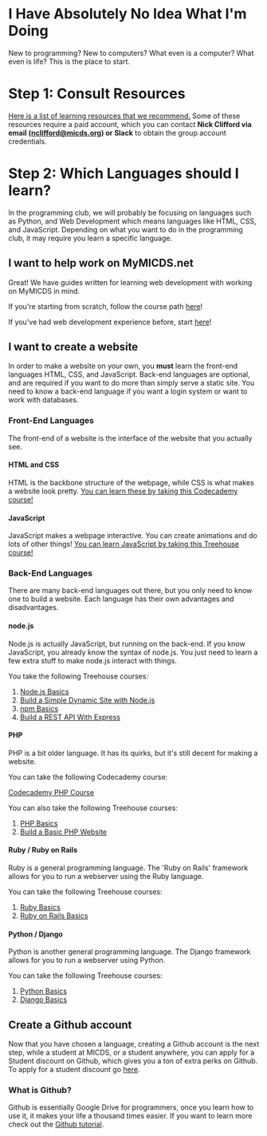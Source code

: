 # I Have Absolutely No Idea What I'm Doing
New to programming? New to computers? What even is a computer? What even is life? This is the place to start.

# Step 1: Consult Resources
[Here is a list of learning resources that we recommend.](introduction/learning_resources.md) Some of these resources require a paid account, which you can contact **Nick Clifford via email (nclifford@micds.org) or Slack** to obtain the group account credentials.

# Step 2: Which Languages should I learn?
In the programming club, we will probably be focusing on languages such as Python, and Web Development which means languages like HTML, CSS, and JavaScript. Depending on what you want to do in the programming club, it may require you learn a specific language.


## **I want to help work on MyMICDS.net**
Great! We have guides written for learning web development with working on MyMICDS in mind.

If you're starting from scratch, follow the course path [here](../road-to-mymicds/beginning.md)!

If you've had web development experience before, start [here](../road-to-mymicds/road_to_dev.md)!


## I want to create a website
In order to make a website on your own, you **must** learn the front-end languages HTML, CSS, and JavaScript. Back-end languages are optional, and are required if you want to do more than simply serve a static site. You need to know a back-end language if you want a login system or want to work with databases.

### Front-End Languages
The front-end of a website is the interface of the website that you actually see.

#### HTML and CSS
HTML is the backbone structure of the webpage, while CSS is what makes a website look pretty.
[You can learn these by taking this Codecademy course!](https://www.codecademy.com/learn/web)

#### JavaScript
JavaScript makes a webpage interactive. You can create animations and do lots of other things!
[You can learn JavaScript by taking this Treehouse course!](https://teamtreehouse.com/library/javascript-basics)

### Back-End Languages
There are many back-end languages out there, but you only need to know one to build a website. Each language has their own advantages and disadvantages.

#### node.js
Node.js is actually JavaScript, but running on the back-end. If you know JavaScript, you already know the syntax of node.js. You just need to learn a few extra stuff to make node.js interact with things.

You take the following Treehouse courses:

1. [Node.js Basics](https://teamtreehouse.com/library/nodejs-basics)
2. [Build a Simple Dynamic Site with Node.js](https://teamtreehouse.com/library/build-a-simple-dynamic-site-with-nodejs)
3. [npm Basics](https://teamtreehouse.com/library/npm-basics)
4. [Build a REST API With Express](https://teamtreehouse.com/library/build-a-rest-api-with-express)

#### PHP
PHP is a bit older language. It has its quirks, but it's still decent for making a website.

You can take the following Codecademy course:

[Codecademy PHP Course](https://www.codecademy.com/lrn/php)

You can also take the following Treehouse courses:

1. [PHP Basics](https://teamtreehouse.com/library/php-basics-2)
2. [Build a Basic PHP Website](https://teamtreehouse.com/library/build-a-basic-php-website)

#### Ruby / Ruby on Rails
Ruby is a general programming language. The 'Ruby on Rails' framework allows for you to run a webserver using the Ruby language.

You can take the following Treehouse courses:

1. [Ruby Basics](https://teamtreehouse.com/library/ruby-basics)
2. [Ruby on Rails Basics](https://teamtreehouse.com/library/ruby-on-rails-5-basics)

#### Python / Django
Python is another general programming language. The Django framework allows for you to run a webserver using Python.

You can take the following Treehouse courses:

1. [Python Basics](https://teamtreehouse.com/library/python-basics)
2. [Django Basics](https://teamtreehouse.com/library/django-basics)

## Create a Github account
Now that you have chosen a language, creating a Github account is the next step, while a student at MICDS, or a student anywhere, you can apply for a Student discount on Github, which gives you a ton of extra perks on Github. To apply for a student discount go [here](https://education.github.com/pack).

### What is Github?
Github is essentially Google Drive for programmers, once you learn how to use it, it makes your life a thousand times easier. If you want to learn more check out the [Github tutorial](introduction/how_to_git_good.md).
